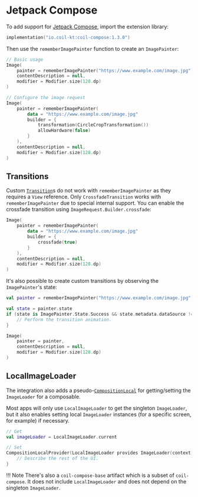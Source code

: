 # Jetpack Compose

To add support for [Jetpack Compose](https://developer.android.com/jetpack/compose), import the extension library:

```kotlin
implementation("io.coil-kt:coil-compose:1.3.0")
```

Then use the `rememberImagePainter` function to create an `ImagePainter`:

```kotlin
// Basic usage
Image(
    painter = rememberImagePainter("https://www.example.com/image.jpg"),
    contentDescription = null,
    modifier = Modifier.size(128.dp)
)

// Configure the image request
Image(
    painter = rememberImagePainter(
        data = "https://www.example.com/image.jpg"
        builder = {
            transformation(CircleCropTransformation())
            allowHardware(false)
        }
    ),
    contentDescription = null,
    modifier = Modifier.size(128.dp)
)
```

## Transitions

Custom [`Transition`](transitions.md)s do not work with `rememberImagePainter` as they requires a `View` reference. Only `CrossfadeTransition` works with `rememberImagePainter` due to special internal support. You can enable the crossfade transition using `ImageRequest.Builder.crossfade`:

```kotlin
Image(
    painter = rememberImagePainter(
        data = "https://www.example.com/image.jpg"
        builder = {
            crossfade(true)
        }
    ),
    contentDescription = null,
    modifier = Modifier.size(128.dp)
)
```

It's also possible to create custom transitions by observing the `ImagePainter`'s state:

```kotlin
val painter = rememberImagePainter("https://www.example.com/image.jpg")

val state = painter.state
if (state is ImagePainter.State.Success && state.metadata.dataSource != DataSource.MEMORY_CACHE }) {
    // Perform the transition animation.
}

Image(
    painter = painter,
    contentDescription = null,
    modifier = Modifier.size(128.dp)
)
```

## LocalImageLoader

The integration also adds a pseudo-[`CompositionLocal`](https://developer.android.com/reference/kotlin/androidx/compose/runtime/CompositionLocal) for getting/setting the `ImageLoader` for a composable.

Most apps will only use `LocalImageLoader` to get the singleton `ImageLoader`, but it also enables setting local `ImageLoader` instances (for a specific screen, for example) if necessary.

```kotlin
// Get
val imageLoader = LocalImageLoader.current

// Set
CompositionLocalProvider(LocalImageLoader provides ImageLoader(context)) {
    // Describe the rest of the UI.
}
```

!!! Note
    There's also a `coil-compose-base` artifact which is a subset of `coil-compose`. It does not include `LocalImageLoader` and does not depend on the singleton `ImageLoader`.
